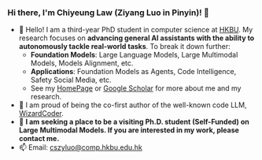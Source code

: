 ### Hi there, I'm Chiyeung Law (Ziyang Luo in Pinyin)! 👋

- 🔭 Hello! I am a third-year PhD student in computer science at [HKBU](https://www.hkbu.edu.hk/). My research focuses on **advancing general AI assistants with the ability to autonomously tackle real-world tasks**. To break it down further:
  - **Foundation Models**: Large Language Models, Large Multimodal Models, Models Alignment, etc.
  - **Applications**: Foundation Models as Agents, Code Intelligence, Safety Social Media, etc.
  - See my [HomePage](https://chiyeunglaw.github.io/) or [Google Scholar](https://scholar.google.com/citations?hl=en&user=VI8NeJEAAAAJ&scilu=&scisig=AMD79ooAAAAAYMxBgnK7-PSdKhN-kFGySA7spa0QvNeW&gmla=AJsN-F4V5zVUeu6rTTWvE8PpY6M4iw95YCKPXt5NWqsXf5IciUgulOtAZOnsaDhSAH_lVmNmjwT2_cC7zWB6CRW5VTa5SGglj22ioALIJecqjCQTc7Bg6gc&sciund=10080338056986852116) for more about me and my research.
- 🌱 I am proud of being the co-first author of the well-known code LLM, [WizardCoder](https://arxiv.org/abs/2306.08568).
- 🤔 **I am seeking a place to be a visiting Ph.D. student (Self-Funded) on Large Multimodal Models. If you are interested in my work, please contact me.**
- 📫 Email: [cszyluo@comp.hkbu.edu.hk](mailto:cszyluo@comp.hkbu.edu.hk)
